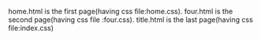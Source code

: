 home.html is the first page(having css file:home.css).
four.html is the second page(having css file :four.css).
title.html is the last page(having css file:index.css)
